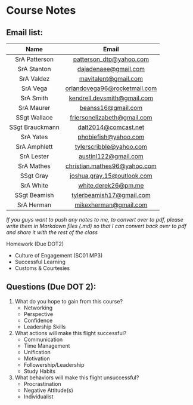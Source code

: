 Course Notes
============

Email list:
-----------
|	Name		|		Email			|
| :-------------------:	| :-----------------------------------:	|
| SrA Patterson		|	patterson_dtp@yahoo.com		|
| SrA Stanton		|	dajadenaee@gmail.com		|
| SrA Valdez		|	mavitalent@gmail.com		|
| SrA Vega		|	orlandovega96@rocketmail.com	|
| SrA Smith		|	kendrell.devsmith@gmail.com	|
| SrA Maurer		|	beanss16@gmail.com		|
| SSgt Wallace		|	friersonelizabeth@gmail.com	|
| SSgt Brauckmann	|	dalt2014@comcast.net		|
| SrA Yates		|	phobiefish@yahoo.com		|
| SrA Amphlett		|	tylerscribble@yahoo.com		|
| SrA Lester		|	austinl122@gmail.com		|
| SrA Mathes		|	christian.mathes96@yahoo.com	|
| SSgt Gray		|	joshua.gray.15@outlook.com	|
| SrA White		|	white.derek26@pm.me		|
| SSgt Beamish		|	tylerbeamish17@gmail.com	|
| SrA Herman		|	mikexherman@gmail.com		|

*If you guys want to push any notes to me, to convert over to pdf, please write them in Markdown files (.md) so that I can convert back over to pdf and share it with the rest of the class*

Homework (Due DOT2)
- Culture of Engagement (SC01 MP3)
- Successful Learning
- Customs & Courtesies

Questions (Due DOT 2):
----------------------

1. What do you hope to gain from this course?
	- Networking
	- Perspective
	- Confidence
	- Leadership Skills
2. What actions will make this flight successful?
	- Communication
	- Time Management
	- Unification
	- Motivation
	- Followership/Leadership
	- Study Habits
3. What behaviors will make this flight unsuccessful?
	- Procrastination
	- Negative Attitude(s)
	- Individualist

